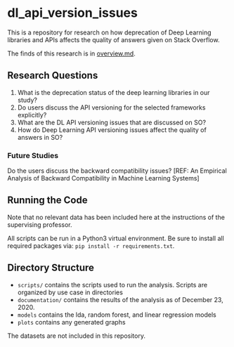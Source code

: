 # dl_api_version_issues

This is a repository for research on how deprecation of Deep Learning libraries 
and APIs affects the quality of answers given on Stack Overflow.

The finds of this research is in [overview.md](https://github.com/kzlecha/dl_api_version_issues/blob/main/overview.md).

## Research Questions

1. What is the deprecation status of the deep learning libraries in our study?
2. Do users discuss the API versioning for the selected frameworks explicitly?
3. What are the DL API versioning issues that are discussed on SO?
4. How do Deep Learning API versioning issues affect the quality of answers in SO?

### Future Studies
Do the users discuss the backward compatibility issues?
[REF: An Empirical Analysis of Backward Compatibility in Machine Learning Systems]

## Running the Code

Note that no relevant data has been included here at the instructions of the supervising
professor.

All scripts can be run in a Python3 virtual environment. Be sure to install all
required packages via: `pip install -r requirements.txt`.

## Directory Structure

* `scripts/` contains the scripts used to run the analysis. Scripts are organized by use case in directories
* `documentation/` contains the results of the analysis as of December 23, 2020.
* `models` contains the lda, random forest, and linear regression models
* `plots` contains any generated graphs

The datasets are not included in this repository.

